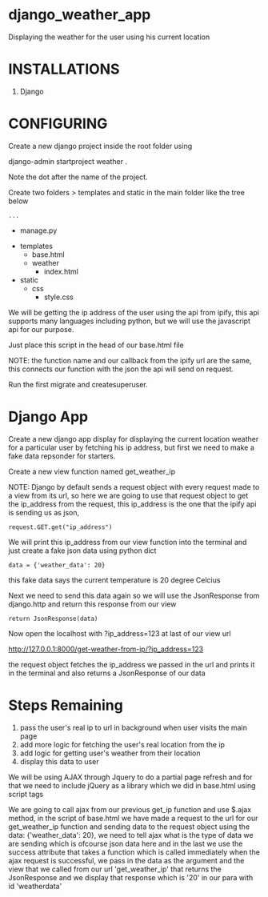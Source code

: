 # django_weather_app
Displaying the weather for the user using his current location

# INSTALLATIONS
1. Django

# CONFIGURING
Create a new django project inside the root folder using

django-admin startproject weather .

Note the dot after the name of the project.

Create two folders > templates and static in the main folder like the tree below


	...
-	manage.py 
+ 	templates
	- 	base.html
	+ 	weather
		- 	index.html
+ static
	+ 	css
		- 	style.css


We will be getting the ip address of the user using the api from ipify, this api supports many 
languages including python, but we will use the javascript api for our purpose.

Just place this script in the head of our base.html file

<script>
	function get_ip(json) {
		alert("Your IP Address is: " + json.ip);
	}	
</script>

<script src="https://api.ipify.org?format=jsonp&callback=get_ip"></script>

NOTE: the function name and our callback from the ipify url are the same, this connects our function
with the json the api will send on request.

Run the first migrate and createsuperuser.

# Django App
Create a new django app display for displaying the current location weather for a particular user
by fetching his ip address, but first we need to make a fake data repsonder for starters.

Create a new view function named get_weather_ip

NOTE: Django by default sends a request object with every request made to a view from its url, so 
here we are going to use that request object to get the ip_address from the request, this ip_address 
is the one that the ipify api is sending us as json,

```
request.GET.get("ip_address")
```

We will print this ip_address from our view function into the terminal and just create a fake json
data using python dict

```
data = {'weather_data': 20}
```

this fake data says the current temperature is 20 degree Celcius

Next we need to send this data again so we will use the JsonResponse from django.http and return this
response from our view

```
return JsonResponse(data)
```

Now open the localhost with ?ip_address=123 at last of our view url

http://127.0.0.1:8000/get-weather-from-ip/?ip_address=123

the request object fetches the ip_address we passed in the url and prints it in the terminal and also
returns a JsonResponse of our data

# Steps Remaining
1. pass the user's real ip to url in background when user visits the main page
2. add more logic for fetching the user's real location from the ip
3. add logic for getting user's weather from their location
4. display this data to user

We will be using AJAX through Jquery to do a partial page refresh and for that we need to include 
jQuery as a library which we did in base.html using script tags

We are going to call ajax from our previous get_ip function and use $.ajax method, in the script of
base.html we have made a request to the url for our get_weather_ip function and sending data to the 
request object using the data: {'weather_data': 20}, we need to tell ajax what is the type of data
we are sending which is ofcourse json data here and in the last we use the success attribute that 
takes a function which is called immediately when the ajax request is successful, we pass in the data 
as the argument and the view that we called from our url 'get_weather_ip' that returns the 
JsonResponse and we display that response which is '20' in our para with id 'weatherdata'